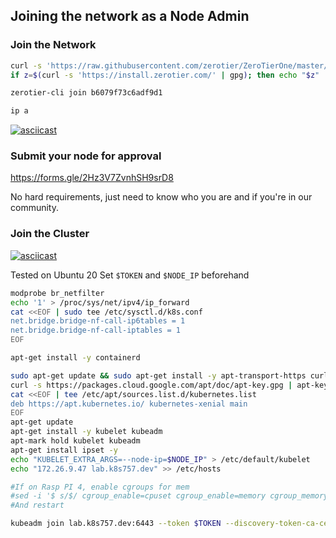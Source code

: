 ## Joining the network as a Node Admin

### Join the Network

```bash
curl -s 'https://raw.githubusercontent.com/zerotier/ZeroTierOne/master/doc/contact%40zerotier.com.gpg' | gpg --import && \
if z=$(curl -s 'https://install.zerotier.com/' | gpg); then echo "$z" | sudo bash; fi

zerotier-cli join b6079f73c6adf9d1

ip a
```
[![asciicast](https://asciinema.org/a/3MflQKfmvkqoV2f6IsFZgiemZ.svg)](https://asciinema.org/a/3MflQKfmvkqoV2f6IsFZgiemZ)

### Submit your node for approval
https://forms.gle/2Hz3V7ZvnhSH9srD8

No hard requirements, just need to know who you are and if you're in our community. 

### Join the Cluster
[![asciicast](https://asciinema.org/a/G5TrOw0luZpakxQVeqDkp6X0v.svg)](https://asciinema.org/a/G5TrOw0luZpakxQVeqDkp6X0v)

Tested on Ubuntu 20
Set `$TOKEN` and `$NODE_IP` beforehand
```bash
modprobe br_netfilter
echo '1' > /proc/sys/net/ipv4/ip_forward
cat <<EOF | sudo tee /etc/sysctl.d/k8s.conf
net.bridge.bridge-nf-call-ip6tables = 1
net.bridge.bridge-nf-call-iptables = 1
EOF

apt-get install -y containerd

sudo apt-get update && sudo apt-get install -y apt-transport-https curl
curl -s https://packages.cloud.google.com/apt/doc/apt-key.gpg | apt-key add -
cat <<EOF | tee /etc/apt/sources.list.d/kubernetes.list
deb https://apt.kubernetes.io/ kubernetes-xenial main
EOF
apt-get update
apt-get install -y kubelet kubeadm
apt-mark hold kubelet kubeadm
apt-get install ipset -y
echo "KUBELET_EXTRA_ARGS=--node-ip=$NODE_IP" > /etc/default/kubelet
echo "172.26.9.47 lab.k8s757.dev" >> /etc/hosts

#If on Rasp PI 4, enable cgroups for mem
#sed -i '$ s/$/ cgroup_enable=cpuset cgroup_enable=memory cgroup_memory=1/' /boot/firmware/cmdline.txt
#And restart

kubeadm join lab.k8s757.dev:6443 --token $TOKEN --discovery-token-ca-cert-hash sha256:01ef7baef9d250dcf764d449ac282e91666c8483bfc74994c84cc39b66301a62
```

